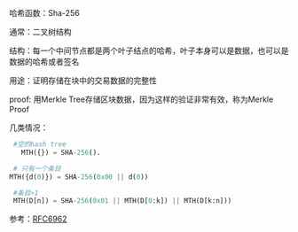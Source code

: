 哈希函数：Sha-256

通常：二叉树结构

结构：每一个中间节点都是两个叶子结点的哈希，叶子本身可以是数据，也可以是数据的哈希或者签名

用途：证明存储在块中的交易数据的完整性

proof: 用Merkle Tree存储区块数据，因为这样的验证非常有效，称为Merkle Proof

几类情况：

```python
 #空的hash tree
   MTH({}) = SHA-256().
```

```python
 # 只有一个条目
MTH({d(0)}) = SHA-256(0x00 || d(0))
```

```python
 #条目>1
 MTH(D[n]) = SHA-256(0x01 || MTH(D[0:k]) || MTH(D[k:n]))
```

参考：[RFC6962](https://www.rfc-editor.org/rfc/rfc6962.html)

